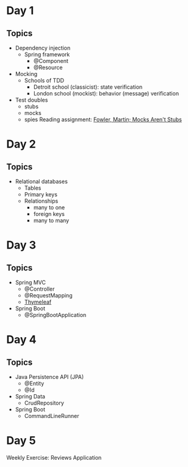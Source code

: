 # Day 1
## Topics
- Dependency injection
    - Spring framework
        - @Component
        - @Resource
- Mocking
    - Schools of TDD
        - Detroit school (classicist): state verification
        - London school (mockist): behavior (message) verification
- Test doubles
    - stubs
    - mocks
    - spies
Reading assignment: [Fowler, Martin; Mocks Aren't Stubs](http://martinfowler.com/articles/mocksArentStubs.html)
    
# Day 2
## Topics
- Relational databases
    - Tables
    - Primary keys
    - Relationships
        - many to one
        - foreign keys
        - many to many

# Day 3
## Topics
- Spring MVC
    - @Controller
    - @RequestMapping
    - [Thymeleaf](thymeleaf.org)
- Spring Boot
    - @SpringBootApplication
    
# Day 4
## Topics
- Java Persistence API (JPA)
    - @Entity
    - @Id
- Spring Data
    - CrudRepository
- Spring Boot
    - CommandLineRunner
    
# Day 5
Weekly Exercise: Reviews Application
